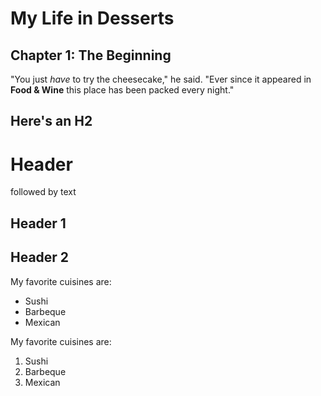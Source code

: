 # My Life in Desserts

## Chapter 1: The Beginning

"You just *have* to try the cheesecake," he said. "Ever since it appeared in
**Food & Wine** this place has been packed every night."

## Here's an H2

# Header
followed by text

## Header 1
## Header 2

My favorite cuisines are:

* Sushi
* Barbeque
* Mexican

My favorite cuisines are:

1. Sushi
2. Barbeque
3. Mexican
